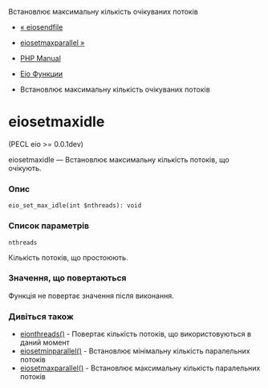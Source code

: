 Встановлює максимальну кількість очікуваних потоків

-   [« eiosendfile](function.eio-sendfile.html)
    
-   [eiosetmaxparallel »](function.eio-set-max-parallel.html)
    
-   [PHP Manual](index.html)
    
-   [Eio Функции](ref.eio.html)
    
-   Встановлює максимальну кількість очікуваних потоків
    

# eiosetmaxidle

(PECL eio >= 0.0.1dev)

eiosetmaxidle — Встановлює максимальну кількість потоків, що очікують.

### Опис

```methodsynopsis
eio_set_max_idle(int $nthreads): void
```

### Список параметрів

`nthreads`

Кількість потоків, що простоюють.

### Значення, що повертаються

Функція не повертає значення після виконання.

### Дивіться також

-   [eionthreads()](function.eio-nthreads.html) - Повертає кількість потоків, що використовуються в даний момент
-   [eiosetminparallel()](function.eio-set-min-parallel.html) - Встановлює мінімальну кількість паралельних потоків
-   [eiosetmaxparallel()](function.eio-set-max-parallel.html) - Встановлює максимальну кількість паралельних потоків
